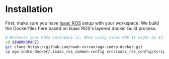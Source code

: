 # Installation
First, make sure you have [Isaac ROS](https://nvidia-isaac-ros.github.io/getting_started/dev_env_setup.html) setup with your workspace. We build the Dockerfiles here based on Isaac ROS's layered docker build process.

```bash
# Whatever your ROS2 workspace is. When using Isaac ROS it might be ${ISAAC_ROS_WS}.
cd ${WORKSPACE}
git clone https://github.com/noah-curran/agx-indro-docker.git
cp agx-indro-docker/.isaac_ros_common-config src/isaac_ros_config/scripts/
```
